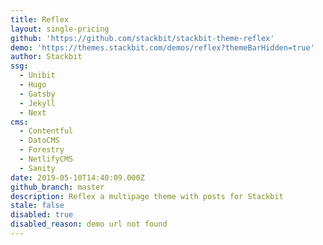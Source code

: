 ```yaml
---
title: Reflex
layout: single-pricing
github: 'https://github.com/stackbit/stackbit-theme-reflex'
demo: 'https://themes.stackbit.com/demos/reflex?themeBarHidden=true'
author: Stackbit
ssg:
  - Unibit
  - Hugo
  - Gatsby
  - Jekyll
  - Next
cms:
  - Contentful
  - DatoCMS
  - Forestry
  - NetlifyCMS
  - Sanity
date: 2019-05-10T14:40:09.000Z
github_branch: master
description: Reflex a multipage theme with posts for Stackbit
stale: false
disabled: true
disabled_reason: demo url not found
---
```

